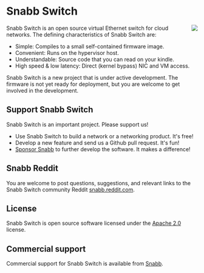 # Snabb Switch

<a href="http://www.snabb.co"><img align="right" src="http://www.snabb.co/Tiger_snabb_256.png"/></a>
Snabb Switch is an open source virtual Ethernet switch for cloud
networks. The defining characteristics of Snabb Switch are:

- Simple: Compiles to a small self-contained firmware image.
- Convenient: Runs on the hypervisor host.
- Understandable: Source code that you can read on your kindle.
- High speed & low latency: Direct (kernel bypass) NIC and VM access.

Snabb Switch is a new project that is under active development. The
firmware is not yet ready for deployment, but you are welcome to get
involved in the development.

## Support Snabb Switch

Snabb Switch is an important project. Please support us!

- Use Snabb Switch to build a network or a networking product. It's free!
- Develop a new feature and send us a Github pull request. It's fun!
- [Sponsor Snabb](http://www.snabb.co/) to further develop the software. It makes a difference!

## Snabb Reddit

You are welcome to post questions, suggestions, and relevant links to the Snabb Switch community Reddit [snabb.reddit.com](http://snabb.reddit.com/).

## License

Snabb Switch is open source software licensed under the [Apache 2.0](http://www.apache.org/licenses/LICENSE-2.0.html) license.

## Commercial support

Commercial support for Snabb Switch is available from
[Snabb](http://www.snabb.co/).

